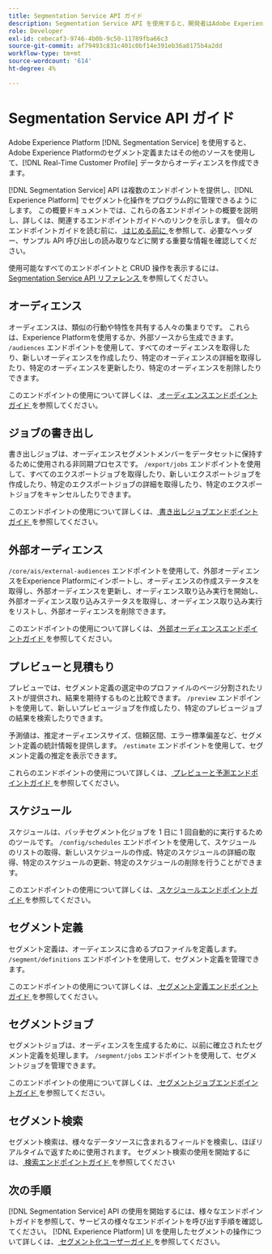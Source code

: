 ```yaml
---
title: Segmentation Service API ガイド
description: Segmentation Service API を使用すると、開発者はAdobe Experience Platformのセグメント化操作をプログラムで管理できます。 このガイドに従って、API を使用した主な操作の実行方法を学習します。
role: Developer
exl-id: cebecaf3-9746-4b0b-9c50-11789fba66c3
source-git-commit: af79493c831c401c0bf14e391eb36a8175b4a2dd
workflow-type: tm+mt
source-wordcount: '614'
ht-degree: 4%

---
```


# Segmentation Service API ガイド

Adobe Experience Platform [!DNL Segmentation Service] を使用すると、Adobe Experience Platformのセグメント定義またはその他のソースを使用して、[!DNL Real-Time Customer Profile] データからオーディエンスを作成できます。

[!DNL Segmentation Service] API は複数のエンドポイントを提供し、[!DNL Experience Platform] でセグメント化操作をプログラム的に管理できるようにします。 この概要ドキュメントでは、これらの各エンドポイントの概要を説明し、詳しくは、関連するエンドポイントガイドへのリンクを示します。 個々のエンドポイントガイドを読む前に、[ はじめる前に ](./getting-started.md) を参照して、必要なヘッダー、サンプル API 呼び出しの読み取りなどに関する重要な情報を確認してください。

使用可能なすべてのエンドポイントと CRUD 操作を表示するには、[Segmentation Service API リファレンス ](https://www.adobe.io/experience-platform-apis/references/segmentation/) を参照してください。

## オーディエンス

オーディエンスは、類似の行動や特性を共有する人々の集まりです。 これらは、Experience Platformを使用するか、外部ソースから生成できます。 `/audiences` エンドポイントを使用して、すべてのオーディエンスを取得したり、新しいオーディエンスを作成したり、特定のオーディエンスの詳細を取得したり、特定のオーディエンスを更新したり、特定のオーディエンスを削除したりできます。

このエンドポイントの使用について詳しくは、[ オーディエンスエンドポイントガイド ](./audiences.md) を参照してください。

## ジョブの書き出し

書き出しジョブは、オーディエンスセグメントメンバーをデータセットに保持するために使用される非同期プロセスです。 `/export/jobs` エンドポイントを使用して、すべてのエクスポートジョブを取得したり、新しいエクスポートジョブを作成したり、特定のエクスポートジョブの詳細を取得したり、特定のエクスポートジョブをキャンセルしたりできます。

このエンドポイントの使用について詳しくは、[ 書き出しジョブエンドポイントガイド ](./export-jobs.md) を参照してください。

## 外部オーディエンス

`/core/ais/external-audiences` エンドポイントを使用して、外部オーディエンスをExperience Platformにインポートし、オーディエンスの作成ステータスを取得し、外部オーディエンスを更新し、オーディエンス取り込み実行を開始し、外部オーディエンス取り込みステータスを取得し、オーディエンス取り込み実行をリストし、外部オーディエンスを削除できます。

このエンドポイントの使用について詳しくは、[ 外部オーディエンスエンドポイントガイド ](./external-audiences.md) を参照してください。

## プレビューと見積もり

プレビューでは、セグメント定義の選定中のプロファイルのページ分割されたリストが提供され、結果を期待するものと比較できます。 `/preview` エンドポイントを使用して、新しいプレビュージョブを作成したり、特定のプレビュージョブの結果を検索したりできます。

予測値は、推定オーディエンスサイズ、信頼区間、エラー標準偏差など、セグメント定義の統計情報を提供します。 `/estimate` エンドポイントを使用して、セグメント定義の推定を表示できます。

これらのエンドポイントの使用について詳しくは、[ プレビューと予測エンドポイントガイド ](./previews-and-estimates.md) を参照してください。

## スケジュール

スケジュールは、バッチセグメント化ジョブを 1 日に 1 回自動的に実行するためのツールです。 `/config/schedules` エンドポイントを使用して、スケジュールのリストの取得、新しいスケジュールの作成、特定のスケジュールの詳細の取得、特定のスケジュールの更新、特定のスケジュールの削除を行うことができます。

このエンドポイントの使用について詳しくは、[ スケジュールエンドポイントガイド ](./schedules.md) を参照してください。

## セグメント定義

セグメント定義は、オーディエンスに含めるプロファイルを定義します。 `/segment/definitions` エンドポイントを使用して、セグメント定義を管理できます。

このエンドポイントの使用について詳しくは、[ セグメント定義エンドポイントガイド ](./segment-definitions.md) を参照してください。

## セグメントジョブ

セグメントジョブは、オーディエンスを生成するために、以前に確立されたセグメント定義を処理します。 `/segment/jobs` エンドポイントを使用して、セグメントジョブを管理できます。

このエンドポイントの使用について詳しくは、[ セグメントジョブエンドポイントガイド ](./segment-jobs.md) を参照してください。

## セグメント検索

セグメント検索は、様々なデータソースに含まれるフィールドを検索し、ほぼリアルタイムで返すために使用されます。 セグメント検索の使用を開始するには、[ 検索エンドポイントガイド ](segment-search.md) を参照してください

## 次の手順

[!DNL Segmentation Service] API の使用を開始するには、様々なエンドポイントガイドを参照して、サービスの様々なエンドポイントを呼び出す手順を確認してください。 [!DNL Experience Platform] UI を使用したセグメントの操作について詳しくは、[ セグメント化ユーザーガイド ](../ui/overview.md) を参照してください。
